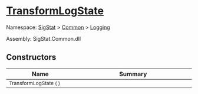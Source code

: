 # [TransformLogState](./TransformLogState.md)

Namespace: [SigStat]() > [Common](./../README.md) > [Logging](./README.md)

Assembly: SigStat.Common.dll


## Constructors

| Name<a href="#"><img width=160></a> | Summary<a href="#"><img width=400></a> | 
| --- | --- | 
| <sub>TransformLogState (  )</sub>| <sub></sub>| <br>


